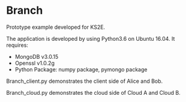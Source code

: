 # Branch
Prototype example developed for KS2E.

The application is developed by using Python3.6 on Ubuntu 16.04. It requires:
- MongoDB v3.0.15
- Openssl v1.0.2g
- Python Package: numpy package, pymongo package

Branch_client.py demonstrates the client side of Alice and Bob.

Branch_cloud.py demonstrates the cloud side of Cloud A and Cloud B.


